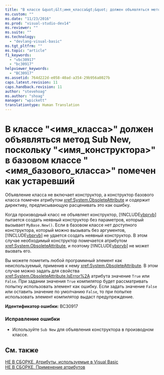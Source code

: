```yaml
---
title: "В классе &quot;&lt;имя_класса&gt;&quot; должен объявляться метод Sub New, поскольку &quot;&lt;имя_конструктора&gt;&quot; в базовом классе &quot;&lt;имя_базового_класса&gt;&quot; помечен как устаревший | Microsoft Docs"
ms.custom: ""
ms.date: "11/23/2016"
ms.prod: "visual-studio-dev14"
ms.reviewer: ""
ms.suite: ""
ms.technology: 
  - "devlang-visual-basic"
ms.tgt_pltfrm: ""
ms.topic: "article"
f1_keywords: 
  - "vbc30917"
  - "bc30917"
helpviewer_keywords: 
  - "BC30917"
ms.assetid: 764d222d-e058-40ad-a354-29b956a8027b
caps.latest.revision: 11
caps.handback.revision: 11
author: "stevehoag"
ms.author: "shoag"
manager: "wpickett"
translationtype: Human Translation
---
```

# В классе &quot;&lt;имя_класса&gt;&quot; должен объявляться метод Sub New, поскольку &quot;&lt;имя_конструктора&gt;&quot; в базовом классе &quot;&lt;имя_базового_класса&gt;&quot; помечен как устаревший
Объявление класса не включает конструктор, а конструктор базового класса помечен атрибутом <xref:System.ObsoleteAttribute> и содержит директиву, предписывающую расценивать это как ошибку.  
  
 Когда производный класс не объявляет конструктор, [!INCLUDE[vbprvb](../../csharp/programming-guide/concepts/linq/includes/vbprvb_md.md)] пытается создать неявный конструктор без параметров, который вызывает `MyBase.New()`. Если в базовом классе нет доступного конструктора, который можно вызывать без аргументов, [!INCLUDE[vbprvb](../../csharp/programming-guide/concepts/linq/includes/vbprvb_md.md)] не удается создать неявный конструктор. В этом случае необходимый конструктор помечается атрибутом <xref:System.ObsoleteAttribute>, и поэтому [!INCLUDE[vbprvb](../../csharp/programming-guide/concepts/linq/includes/vbprvb_md.md)] не может вызвать его.  
  
 Вы можете пометить любой программный элемент как неиспользуемый, применив к нему <xref:System.ObsoleteAttribute>. В этом случае можно задать для свойства <xref:System.ObsoleteAttribute.IsError%2A> атрибута значение `True` или `False`. При задании значения `True` компилятор будет рассматривать попытку использовать элемент как ошибку. Если задать значение `False` или оставить значение по умолчанию `False`, то при попытке использовать элемент компилятор выдаст предупреждение.  
  
 **Идентификатор ошибки:** BC30917  
  
### Исправление ошибки  
  
-   Используйте `Sub New` для объявления конструктора в производном классе.  
  
## См. также  
 [НЕ В СБОРКЕ. Атрибуты, используемые в Visual Basic](http://msdn.microsoft.com/ru-ru/22231318-8a40-49af-9245-e0aab723563b)   
 [НЕ В СБОРКЕ. Применение атрибутов](http://msdn.microsoft.com/ru-ru/2b1703ed-4437-49b3-bc0b-568094324f47)